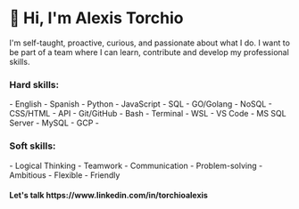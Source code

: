 <h1>👋 Hi, I'm Alexis Torchio </h1>
I'm self-taught, proactive, curious, and passionate about what I do. I want to be part of a team where I can learn, contribute and develop my professional skills.

<h3>Hard skills:</h3>
- English - Spanish - Python - JavaScript - SQL - GO/Golang - NoSQL - CSS/HTML - API - Git/GitHub - Bash - Terminal - WSL - VS Code - MS SQL Server - MySQL - GCP -

<h3>Soft skills:</h3>
- Logical Thinking - Teamwork - Communication - Problem-solving - Ambitious - Flexible - Friendly

<h4>Let's talk https://www.linkedin.com/in/torchioalexis </h4>

<!---
torchioalexis/torchioalexis is a ✨ special ✨ repository because its `README.md` (this file) appears on your GitHub profile.
You can click the Preview link to take a look at your changes.
--->
